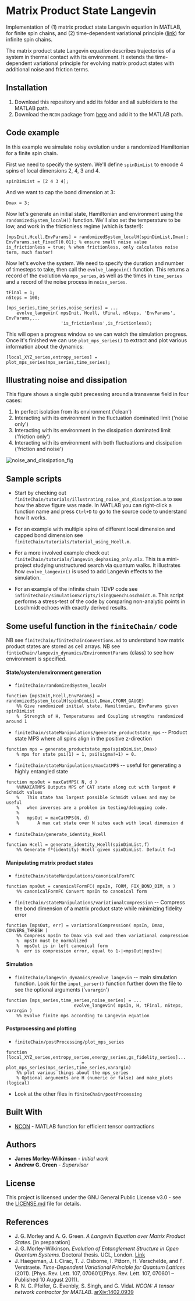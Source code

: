 # Matrix Product State Langevin

Implementation of (1) matrix product state Langevin equation in MATLAB, for finite spin chains, and (2) time-dependent variational principle ([link](https://journals.aps.org/prl/abstract/10.1103/PhysRevLett.107.070601)) for infinite spin chains.

The matrix product state Langevin equation describes trajectories of a system in thermal contact with its environment. It extends the time-dependent variational principle for evolving matrix product states with additional noise and friction terms.



## Installation

1. Download this repository and add its folder and all subfolders to the 
MATLAB path.  
2. Download the `NCON` package from [here](https://arxiv.org/abs/1402.0939) and add it to the MATLAB path.

## Code example

In this example we simulate noisy evolution under a randomized Hamiltonian for a finite spin chain.

First we need to specify the system. We'll define `spinDimList` to encode 4 spins of local dimensions 2, 4, 3 and 4.
```
spinDimList = [2 4 3 4];
```
And we want to cap the bond dimension at 3:
```
Dmax = 3;
```

Now let's generate an initial state, Hamiltonian and environment using the `randomizedSystem_localH()` function. We'll also
set the temperature to be low, and work in the frictionless regime (which is faster!):
```
[mpsInit,Hcell,EnvParams] = randomizedSystem_localH(spinDimList,Dmax);
EnvParams.set_FixedT(0.01); % ensure small noise value
is_frictionless = true; % when frictionless, only calculates noise term, much faster!
```

Now let's evolve the system. We need to specify the duration and number of timesteps to take, then call the `evolve_langevin()` function. This returns a record of the evolution via `mps_series`, as well as the times in `time_series` and a record of the noise process in `noise_series`.
```
tFinal = 1;
nSteps = 100;

[mps_series,time_series,noise_series] = ...
    evolve_langevin( mpsInit, Hcell, tFinal, nSteps, 'EnvParams', EnvParams,...
                     'is_frictionless',is_frictionless);
```

This will open a progress window so we can watch the simulation progress. Once it's finished we can use `plot_mps_series()` to
extract and plot various information about the dynamics:
```
[local_XYZ_series,entropy_series] = plot_mps_series(mps_series,time_series);

```

## Illustrating noise and dissipation

This figure shows a single qubit precessing around a transverse field in four cases:
 1. In perfect isolation from its environment ('clean')
 2. Interacting with its environment in the fluctuation dominated limit ('noise only')
 3. Interacting with its environment in the dissipation dominated limit ('friction only')
 4. Interacting with its environment with both fluctuations and dissipation ('friction and noise')

![noise_and_dissipation_fig](https://github.com/JGMorley/mps_langevin/blob/master/finiteChain/tutorials/illustrating_fig.png)

## Sample scripts

* Start by checking out `finiteChain/tutorials/illustrating_noise_and_dissipation.m` to see how the above figure was made. In MATLAB you can right-click a function name and press `Ctrl+D` to go to the source code to understand how it works.

* For an example with multiple spins of different local dimension and capped bond dimension see `finiteChain/tutorials/tutorial_using_Hcell.m`.

* For a more involved example check out `finiteChain/tutorials/langevin_dephasing_only.mlx`. This is a mini-project studying unstructured search via quantum walks. It illustrates how `evolve_langevin()` is used to add Langevin effects to the simulation.

* For an example of the infinite chain TDVP code see `infiniteChain/simulationScripts/isingQuenchLoschmidt.m`. This script performs a stress-test of the code by comparing non-analytic points in Loschmidt echoes with exactly derived results.

## Some useful function in the `finiteChain/` code

NB see `finiteChain/finiteChainConventions.md` to understand how matrix product states are stored as cell arrays.
NB see `fintieChain/langevin_dynamics/EnvironmentParams` (class) to see how environment is specified.

#### State/system/environment generation

* `finiteChain/randomizedSystem_localH`
```
function [mpsInit,Hcell,EnvParams] = randomizedSystem_localH(spinDimList,Dmax,CFORM_GAUGE)
    %% Give randomized initial state, Hamiltonian, EnvParams given spinDimList
    %  Strength of H, Temperatures and Coupling strengths randomized around 1
```

* `finiteChain/stateManipulations/generate_productstate_mps` -- Product state MPS where all spins align in the positive z-direction
```
function mps = generate_productstate_mps(spinDimList,Dmax)
    % mps for state psi(1) = 1, psi(sigma!=1) = 0.
```

* `finiteChain/stateManipulations/maxCatMPS` -- useful for generating a highly entangled state
```
function mpsOut = maxCatMPS( N, d )
    %%MAXCATMPS Outputs MPS of CAT state along cut with largest # Schmidt values
    %   This state has largest possible Schmidt values and may be useful
    %   when inverses are a problem in testing/debugging code.
    %
    %   mpsOut = maxCatMPS(N, d) 
    %       A max cat state over N sites each with local dimension d
 ```

* `finiteChain/generate_identity_Hcell`
```
function Hcell = generate_identity_Hcell(spinDimList,f)
    %% Generate f*(identity) Hcell given spinDimList. Default f=1
```

#### Manipulating matrix product states

* `finiteChain/stateManipulations/canonicalFormFC`

```
function mpsOut = canonicalFormFC( mpsIn, FORM, FIX_BOND_DIM, n )
    %% canonicalFormFC Convert mpsIn to canonical form
```

* `finiteChain/stateManipulations/variationalCompression` -- Compress the bond dimension of a matrix product state while minimizing fidelity error
```
function [mpsOut, err] = variationalCompression( mpsIn, Dmax, CONVERG_THRESH )
    %% Compress mpsIn to Dmax via svd and then variational compression
    %  mpsIn must be normalized
    %  mpsOut is in left canonical form
    %  err is compression error, equal to 1-|<mpsOut|mpsIn>|
```

#### Simulation

* `finiteChain/langevin_dynamics/evolve_langevin` -- main simulation function. Look for the `input_parser()` function further down the file to see the optional arguments ('`varargin`')
```
function [mps_series,time_series,noise_series] = ...
                          evolve_langevin( mpsIn, H, tFinal, nSteps, varargin )
    %% Evolve finite mps according to Langevin equation
```

#### Postprocessing and plotting

* `finiteChain/postProcessing/plot_mps_series`
```
function [local_XYZ_series,entropy_series,energy_series,gs_fidelity_series]...
                             = plot_mps_series(mps_series,time_series,varargin)
    %% plot various things about the mps_series
    % Optional arguments are H (numeric or false) and make_plots (logical)
```

* Look at the other files in `finiteChain/postProcessing`

## Built With

* [NCON](https://arxiv.org/abs/1402.0939) - MATLAB function for efficient tensor contractions

## Authors

* **James Morley-Wilkinson** - *Initial work*
* **Andrew G. Green** - *Supervisor*

## License

This project is licensed under the GNU General Public License v3.0 - see the [LICENSE.md](LICENSE.md) file for details.

## References

* J. G. Morley and A. G. Green. *A Langevin Equation over Matrix Product States*. [in preparation]
* J. G. Morley-Wilkinson. *Evolution of Entanglement Structure in Open Quantum Systems*. Doctoral thesis. UCL, London. [Link](https://discovery.ucl.ac.uk/id/eprint/10086147/13/thesis_JGM_corrected_FINAL.pdf)
* J. Haegeman, J. I. Cirac, T. J. Osborne, I. Pižorn, H. Verschelde, and F. Verstraete. *Time-Dependent Variational Principle for Quantum Lattices* (2011). [Phys. Rev. Lett. 107, 070601](Phys. Rev. Lett. 107, 070601 – Published 10 August 2011).
* R. N. C. Pfeifer, G. Evenbly, S. Singh, and G. Vidal. *NCON: A tensor network contractor for MATLAB*. [arXiv:1402.0939](https://arxiv.org/abs/1402.0939)
